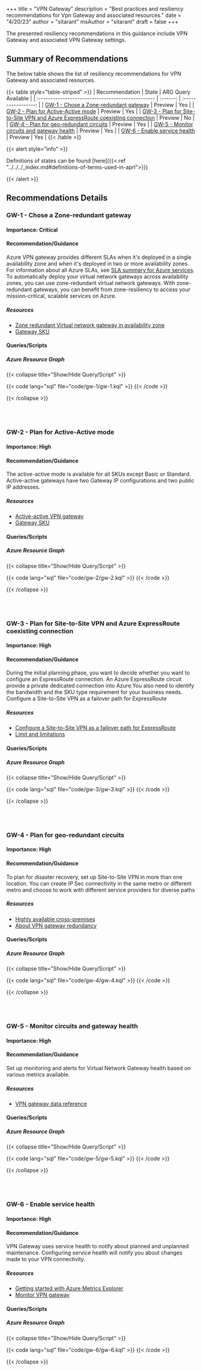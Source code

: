 +++
title = "VPN Gateway"
description = "Best practices and resiliency recommendations for Vpn Gateway and associated resources."
date = "4/20/23"
author = "sitarant"
msAuthor = "sitarant"
draft = false
+++

The presented resiliency recommendations in this guidance include VPN Gateway and associated VPN Gateway settings.

## Summary of Recommendations

The below table shows the list of resiliency recommendations for VPN Gateway and associated resources.

{{< table style="table-striped" >}}
| Recommendation                                    |  State   | ARG Query Available |
| :------------------------------------------------ | :------: | :-----------------: |
| [GW-1 - Chose a Zone-redundant gateway](#gw-1---chose-a-zone-redundant-gateway)                                                         | Preview  |         Yes          |
| [GW-2 - Plan for Active-Active mode](#gw-2---plan-for-active-active-mode)                                                               | Preview  |         Yes          |
| [GW-3 - Plan for Site-to-Site VPN and Azure ExpressRoute coexisting connection](#gw-3---plan-for-site-to-site-vpn-and-azure-expressroute-coexisting-connection)                                                         | Preview  |         No          |
| [GW-4 - Plan for geo-redundant circuits](#gw-4---plan-for-geo-redundant-circuits)                                                       | Preview  |         Yes          |
| [GW-5 - Monitor circuits and gateway health](#gw-5---monitor-circuits-and-gateway-health)                                               | Preview  |         Yes          |
| [GW-6 - Enable service health](#gw-6---enable-service-health)                                                                           | Preview  |         Yes          |
{{< /table >}}

{{< alert style="info" >}}

Definitions of states can be found [here]({{< ref "../../../_index.md#definitions-of-terms-used-in-aprl">}})

{{< /alert >}}

## Recommendations Details

### GW-1 - Chose a Zone-redundant gateway

#### Importance: Critical

#### Recommendation/Guidance

Azure VPN gateway provides different SLAs when it's deployed in a single availability zone and when it's deployed in two or more availability zones. For information about all Azure SLAs, see [SLA summary for Azure services](https://www.microsoft.com/licensing/docs/view/Service-Level-Agreements-SLA-for-Online-Services?lang=1).
To automatically deploy your virtual network gateways across availability zones, you can use zone-redundant virtual network gateways. With zone-redundant gateways, you can benefit from zone-resiliency to access your mission-critical, scalable services on Azure.

##### Resources

- [Zone redundant Virtual network gateway in availability zone](https://learn.microsoft.com/en-us/azure/vpn-gateway/about-zone-redundant-vnet-gateways)
- [Gateway SKU](https://learn.microsoft.com/en-us/azure/vpn-gateway/about-zone-redundant-vnet-gateways#gwskus)

#### Queries/Scripts

##### Azure Resource Graph

{{< collapse title="Show/Hide Query/Script" >}}

{{< code lang="sql" file="code/gw-1/gw-1.kql" >}} {{< /code >}}

{{< /collapse >}}

<br><br>

### GW-2 - Plan for Active-Active mode

#### Importance: High

#### Recommendation/Guidance

The active-active mode is available for all SKUs except Basic or Standard.
Active-active gateways have two Gateway IP configurations and two public IP addresses.


##### Resources

- [Active-active VPN gateway](https://learn.microsoft.com/en-us/azure/vpn-gateway/active-active-portal#gateway)
- [Gateway SKU](https://learn.microsoft.com/en-us/azure/vpn-gateway/vpn-gateway-about-vpn-gateway-settings#gwsku)

#### Queries/Scripts

##### Azure Resource Graph

{{< collapse title="Show/Hide Query/Script" >}}

{{< code lang="sql" file="code/gw-2/gw-2.kql" >}} {{< /code >}}

{{< /collapse >}}

<br><br>
### GW-3 - Plan for Site-to-Site VPN and Azure ExpressRoute coexisting connection

#### Importance: High

#### Recommendation/Guidance

During the initial planning phase, you want to decide whether you want to configure an ExpressRoute connection.
An Azure ExpressRoute circuit provide a private dedicated connection into Azure.You also need to identify the bandwidth and the SKU type requirement for your business needs. Configure a Site-to-Site VPN as a failover path for ExpressRoute

##### Resources

- [Configure a Site-to-Site VPN as a failover path for ExpressRoute](https://learn.microsoft.com/en-us/azure/expressroute/expressroute-howto-coexist-resource-manager#configuration-designs)
- [Limit and limitations](https://learn.microsoft.com/en-us/azure/expressroute/expressroute-howto-coexist-resource-manager#limits-and-limitations)

#### Queries/Scripts

##### Azure Resource Graph

{{< collapse title="Show/Hide Query/Script" >}}

{{< code lang="sql" file="code/gw-3/gw-3.kql" >}} {{< /code >}}

{{< /collapse >}}

<br><br>
### GW-4 - Plan for geo-redundant circuits

#### Importance: High

#### Recommendation/Guidance

To plan for disaster recovery, set up Site-to-Site VPN in more than one location. You can create IP Sec connectivity in the same metro or different metro and choose to work with different service providers for diverse paths

##### Resources

- [Highly available cross-premises](https://learn.microsoft.com/en-us/azure/vpn-gateway/vpn-gateway-highlyavailable)
- [About VPN gateway redundancy](https://learn.microsoft.com/en-us/azure/vpn-gateway/vpn-gateway-highlyavailable#about-vpn-gateway-redundancy)


#### Queries/Scripts

##### Azure Resource Graph

{{< collapse title="Show/Hide Query/Script" >}}

{{< code lang="sql" file="code/gw-4/gw-4.kql" >}} {{< /code >}}

{{< /collapse >}}

<br><br>
### GW-5 - Monitor circuits and gateway health

#### Importance: High

#### Recommendation/Guidance

Set up monitoring and alerts for Virtual Network Gateway health based on various metrics available.

##### Resources

- [VPN gateway data reference ](https://learn.microsoft.com/en-us/azure/vpn-gateway/monitor-vpn-gateway-reference)

#### Queries/Scripts

##### Azure Resource Graph

{{< collapse title="Show/Hide Query/Script" >}}

{{< code lang="sql" file="code/gw-5/gw-5.kql" >}} {{< /code >}}

{{< /collapse >}}

<br><br>

### GW-6 - Enable service health

#### Importance: High

#### Recommendation/Guidance

VPN Gateway uses service health to notify about planned and unplanned maintenance. Configuring service health will notify you about changes made to your VPN connectivity.

##### Resources

- [Getting started with Azure Metrics Explorer](hhttps://learn.microsoft.com/en-us/azure/azure-monitor/essentials/metrics-getting-started)
- [Monitor VPN gateway](hhttps://learn.microsoft.com/en-us/azure/vpn-gateway/monitor-vpn-gateway-reference#metrics)

#### Queries/Scripts

##### Azure Resource Graph

{{< collapse title="Show/Hide Query/Script" >}}

{{< code lang="sql" file="code/gw-6/gw-6.kql" >}} {{< /code >}}

{{< /collapse >}}

<br><br>
